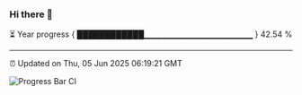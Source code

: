### Hi there 👋

⏳ Year progress { ████████████▁▁▁▁▁▁▁▁▁▁▁▁▁▁▁▁▁▁ } 42.54 %

---

⏰ Updated on Thu, 05 Jun 2025 06:19:21 GMT

![Progress Bar CI](https://github.com/code-lakshay/GitHub-Actions-Demo/workflows/Progress%20Bar%20CI/badge.svg)
